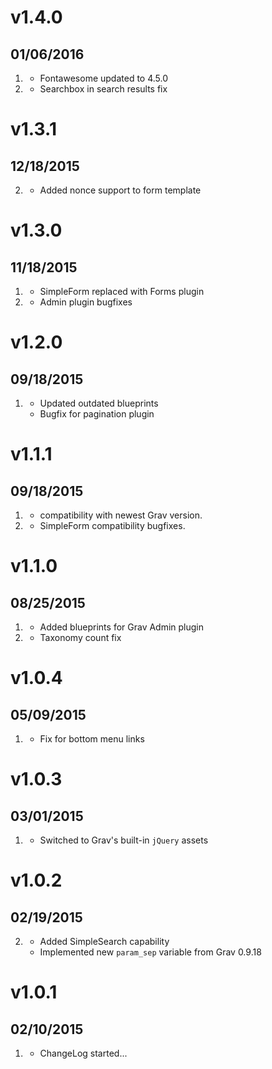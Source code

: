 # v1.4.0
## 01/06/2016

1. [](#improved)
    * Fontawesome updated to 4.5.0
1. [](#bugfix)
    * Searchbox in search results fix

# v1.3.1
## 12/18/2015

2. [](#bugfix)
    * Added nonce support to form template

# v1.3.0
## 11/18/2015

1. [](#new)
    * SimpleForm replaced with Forms plugin
2. [](#bugfix)
    * Admin plugin bugfixes

# v1.2.0
## 09/18/2015

1. [](#bugfix)
    * Updated outdated blueprints
    * Bugfix for pagination plugin

# v1.1.1
## 09/18/2015

1. [](#improved)
    * compatibility with newest Grav version.
1. [](#bugfix)
    * SimpleForm compatibility bugfixes.

# v1.1.0
## 08/25/2015

1. [](#improved)
    * Added blueprints for Grav Admin plugin
1. [](#bugfix)
	* Taxonomy count fix

# v1.0.4
## 05/09/2015

1. [](#improved)
    * Fix for bottom menu links

# v1.0.3
## 03/01/2015

1. [](#improved)
    * Switched to Grav's built-in `jQuery` assets

# v1.0.2
## 02/19/2015

2. [](#improved)
	* Added SimpleSearch capability
    * Implemented new `param_sep` variable from Grav 0.9.18

# v1.0.1
## 02/10/2015

1. [](#new)
    * ChangeLog started...
